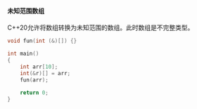#### 未知范围数组
C++20允许将数组转换为未知范围的数组。此时数组是不完整类型。

```cpp
void fun(int (&)[]) {}

int main()
{
    int arr[10];
    int(&r)[] = arr;
    fun(arr);
    
    return 0;
}
```

